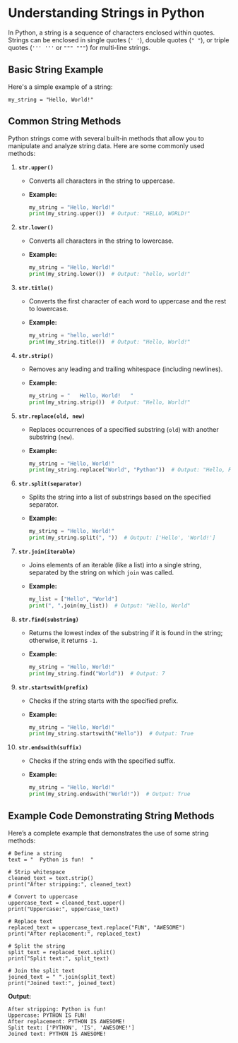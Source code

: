 # Understanding Strings in Python

In Python, a string is a sequence of characters enclosed within quotes. Strings can be enclosed in single quotes (`' '`), double quotes (`" "`), or triple quotes (`''' '''` or `""" """`) for multi-line strings.

## Basic String Example

Here's a simple example of a string:

    my_string = "Hello, World!"

## Common String Methods

Python strings come with several built-in methods that allow you to manipulate and analyze string data. Here are some commonly used methods:

1. **`str.upper()`**
   - Converts all characters in the string to uppercase.
   - **Example:**

     ```python
     my_string = "Hello, World!"
     print(my_string.upper())  # Output: "HELLO, WORLD!"
     ```

2. **`str.lower()`**
   - Converts all characters in the string to lowercase.
   - **Example:**

     ```python
     my_string = "Hello, World!"
     print(my_string.lower())  # Output: "hello, world!"
     ```

3. **`str.title()`**
   - Converts the first character of each word to uppercase and the rest to lowercase.
   - **Example:**

     ```python
     my_string = "hello, world!"
     print(my_string.title())  # Output: "Hello, World!"
     ```

4. **`str.strip()`**
   - Removes any leading and trailing whitespace (including newlines).
   - **Example:**

     ```python
     my_string = "   Hello, World!   "
     print(my_string.strip())  # Output: "Hello, World!"
     ```

5. **`str.replace(old, new)`**
   - Replaces occurrences of a specified substring (`old`) with another substring (`new`).
   - **Example:**

     ```python
     my_string = "Hello, World!"
     print(my_string.replace("World", "Python"))  # Output: "Hello, Python!"
     ```

6. **`str.split(separator)`**
   - Splits the string into a list of substrings based on the specified separator.
   - **Example:**

     ```python
     my_string = "Hello, World!"
     print(my_string.split(", "))  # Output: ['Hello', 'World!']
     ```

7. **`str.join(iterable)`**
   - Joins elements of an iterable (like a list) into a single string, separated by the string on which `join` was called.
   - **Example:**

     ```python
     my_list = ["Hello", "World"]
     print(", ".join(my_list))  # Output: "Hello, World"
     ```

8. **`str.find(substring)`**
   - Returns the lowest index of the substring if it is found in the string; otherwise, it returns `-1`.
   - **Example:**

     ```python
     my_string = "Hello, World!"
     print(my_string.find("World"))  # Output: 7
     ```

9. **`str.startswith(prefix)`**
   - Checks if the string starts with the specified prefix.
   - **Example:**

     ```python
     my_string = "Hello, World!"
     print(my_string.startswith("Hello"))  # Output: True
     ```

10. **`str.endswith(suffix)`**
    - Checks if the string ends with the specified suffix.
    - **Example:**

      ```python
      my_string = "Hello, World!"
      print(my_string.endswith("World!"))  # Output: True
      ```

## Example Code Demonstrating String Methods

Here’s a complete example that demonstrates the use of some string methods:

    # Define a string
    text = "  Python is fun!  "

    # Strip whitespace
    cleaned_text = text.strip()
    print("After stripping:", cleaned_text)

    # Convert to uppercase
    uppercase_text = cleaned_text.upper()
    print("Uppercase:", uppercase_text)

    # Replace text
    replaced_text = uppercase_text.replace("FUN", "AWESOME")
    print("After replacement:", replaced_text)

    # Split the string
    split_text = replaced_text.split()
    print("Split text:", split_text)

    # Join the split text
    joined_text = " ".join(split_text)
    print("Joined text:", joined_text)

**Output:**

    After stripping: Python is fun!
    Uppercase: PYTHON IS FUN!
    After replacement: PYTHON IS AWESOME!
    Split text: ['PYTHON', 'IS', 'AWESOME!']
    Joined text: PYTHON IS AWESOME!
